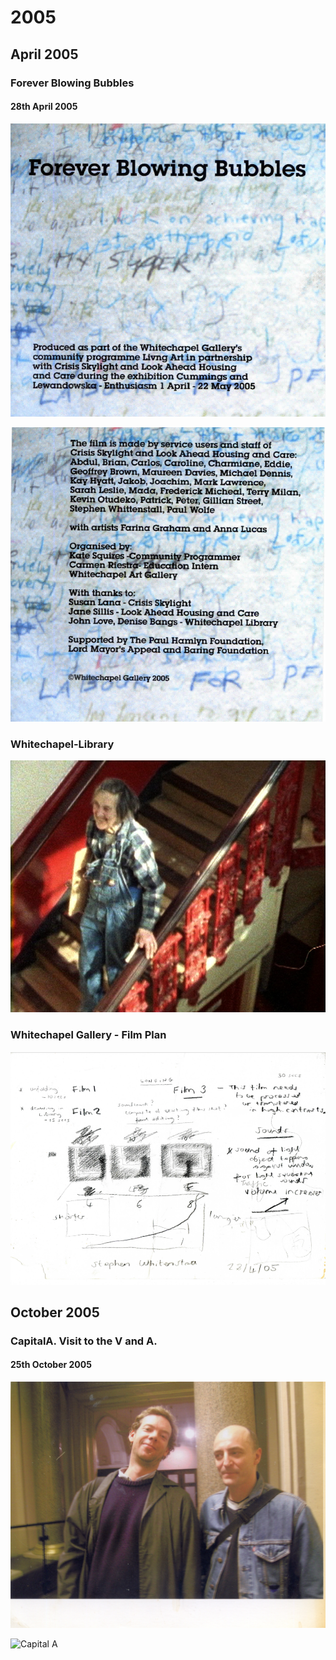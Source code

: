 # 2005

## April 2005

### Forever Blowing Bubbles

#### 28th April 2005

![](../.gitbook/assets/2021-07-18-8-.png)

![](../.gitbook/assets/2021-07-18-9-.png)

### Whitechapel-Library

![2005-Charmian-at-Whitechapel-Library-Forever-Blowing-Bubbles-Photo-Anna-Lucas](../.gitbook/assets/2005-charmian-at-whitechapel-library-forever-blowing-bubbles-photo-anna-lucas.jpg)

### Whitechapel Gallery - Film Plan

![2005-04-05-2005-Forever-Blowing-Bubbles-Film-Plan](../.gitbook/assets/2021-07-18-7-.png)

## October 2005 

### CapitalA. Visit to the V and A.

#### 25th October 2005 

![With a friend from ](../.gitbook/assets/2005-10-25-capitala-visit-to-the-v-and-a-2.jpg)

![Capital A](../.gitbook/assets/2005-10-25-capitala-visit-to-the-v-and-a-1.jpg)



